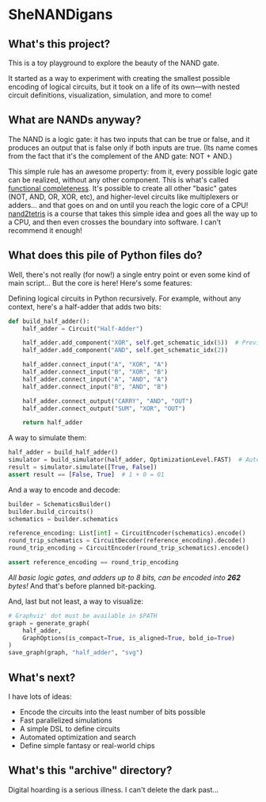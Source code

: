# SheNANDigans

## What's this project?

This is a toy playground to explore the beauty of the NAND gate.

It started as a way to experiment with creating the smallest possible encoding of logical circuits, but it took on a life of its own—with nested circuit definitions, visualization, simulation, and more to come!

## What are NANDs anyway?

The NAND is a logic gate: it has two inputs that can be true or false, and it produces an output that is false only if both inputs are true. (Its name comes from the fact that it's the complement of the AND gate: NOT + AND.)

This simple rule has an awesome property: from it, every possible logic gate can be realized, without any other component. This is what's called [functional completeness](https://en.wikipedia.org/wiki/Functional_completeness). It's possible to create all other "basic" gates (NOT, AND, OR, XOR, etc), and higher-level circuits like multiplexers or adders… and that goes on and on until you reach the logic core of a CPU! [nand2tetris](https://www.nand2tetris.org/) is a course that takes this simple idea and goes all the way up to a CPU, and then even crosses the boundary into software. I can't recommend it enough!

## What does this pile of Python files do?

Well, there's not really (for now!) a single entry point or even some kind of main script... But the core is here! Here's some features:

Defining logical circuits in Python recursively. For example, without any context, here's a half-adder that adds two bits:

```py
def build_half_adder():
    half_adder = Circuit("Half-Adder")

    half_adder.add_component("XOR", self.get_schematic_idx(5))  # Previously defined
    half_adder.add_component("AND", self.get_schematic_idx(2))

    half_adder.connect_input("A", "XOR", "A")
    half_adder.connect_input("B", "XOR", "B")
    half_adder.connect_input("A", "AND", "A")
    half_adder.connect_input("B", "AND", "B")

    half_adder.connect_output("CARRY", "AND", "OUT")
    half_adder.connect_output("SUM", "XOR", "OUT")

    return half_adder
```

A way to simulate them:

```py
half_adder = build_half_adder()
simulator = build_simulator(half_adder, OptimizationLevel.FAST)  # Automatically optimized
result = simulator.simulate([True, False])
assert result == [False, True]  # 1 + 0 = 01
```

And a way to encode and decode:

```py
builder = SchematicsBuilder()
builder.build_circuits()
schematics = builder.schematics

reference_encoding: List[int] = CircuitEncoder(schematics).encode()
round_trip_schematics = CircuitDecoder(reference_encoding).decode()
round_trip_encoding = CircuitEncoder(round_trip_schematics).encode()

assert reference_encoding == round_trip_encoding
```

*All basic logic gates, and adders up to 8 bits, can be encoded into __262__ bytes!* And that's before planned bit-packing.

And, last but not least, a way to visualize:

```py
# Graphviz' dot must be available in $PATH
graph = generate_graph(
    half_adder,
    GraphOptions(is_compact=True, is_aligned=True, bold_io=True)
)
save_graph(graph, "half_adder", "svg")
```

## What's next?

I have lots of ideas:

- Encode the circuits into the least number of bits possible
- Fast parallelized simulations
- A simple DSL to define circuits
- Automated optimization and search
- Define simple fantasy or real-world chips

## What's this "archive" directory?

Digital hoarding is a serious illness. I can't delete the dark past...